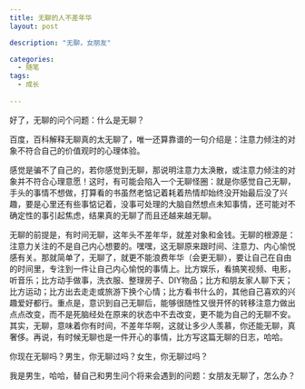 ```yaml
---
title: 无聊的人不差年华
layout: post

description: "无聊，女朋友"

categories:
  - 随笔
tags:
  - 成长
  
---
```


好了，无聊的问个问题：什么是无聊？

百度，百科解释无聊真的太无聊了，唯一还算靠谱的一句介绍是：注意力倾注的对象不符合自己的价值观时的心理体验。

感觉是骗不了自己的，若你感觉到无聊，那说明注意力太涣散，或注意力倾注的对象并不符合心理意愿！这时，有可能会陷入一个无聊怪圈：就是你感觉自己无聊，手头的事情不想做，打算看的书虽然老惦记着耗着热情却始终没开始最后没了兴趣，要是心里还有些事惦记着，没事可处理的大脑自然想点未知事情，还可能对不确定性的事引起焦虑，结果真的无聊了而且还越来越无聊。

无聊的前提是，有时间无聊，这年头不差年华，就差对象和金钱。无聊的根源是：注意力关注的不是自己内心想要的。嘿嘿，这无聊原来跟时间、注意力、内心愉悦感有关。那就简单了，无聊了，就更不能浪费年华（会更无聊），要让自己在自由的时间里，专注到一件让自己内心愉悦的事情上。比方娱乐，看搞笑视频、电影，听音乐；比方动手做事，洗衣服、整理房子、DIY物品；比方和朋友家人聊下天；比方运动；比方出去走走或旅游下换个心情；比方看书什么的，其他自己喜欢的兴趣爱好都行。重点是，意识到自己无聊后，能够很随性又很开怀的转移注意力做出点点改变，而不是死脑经处在原来的状态中不去改变，更不能为自己的无聊不安。其实，无聊，意味着你有时间，不差年华啊，这就让多少人羡慕，你还能无聊，真奢侈。再说，有时候无聊也是一件开心的事情，比方写这篇无聊的日志，哈哈。

你现在无聊吗？男生，你无聊过吗？女生，你无聊过吗？

我是男生，哈哈，替自己和男生问个将来会遇到的问题：女朋友无聊了，怎么办？